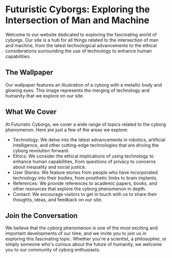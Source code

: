 <!--font:Cabin-->

# Futuristic Cyborgs: Exploring the Intersection of Man and Machine

Welcome to our website dedicated to exploring the fascinating world of cyborgs. Our site is a hub for all things related to the intersection of man and machine, from the latest technological advancements to the ethical considerations surrounding the use of technology to enhance human capabilities.

## The Wallpaper

Our wallpaper features an illustration of a cyborg with a metallic body and glowing eyes. This image represents the merging of technology and humanity that we explore on our site.

## What We Cover

At Futuristic Cyborgs, we cover a wide range of topics related to the cyborg phenomenon. Here are just a few of the areas we explore:

- Technology: We delve into the latest advancements in robotics, artificial intelligence, and other cutting-edge technologies that are driving the cyborg revolution forward.
- Ethics: We consider the ethical implications of using technology to enhance human capabilities, from questions of privacy to concerns about inequality and social justice.
- User Stories: We feature stories from people who have incorporated technology into their bodies, from prosthetic limbs to brain implants.
- References: We provide references to academic papers, books, and other resources that explore the cyborg phenomenon in depth.
- Contact: We encourage visitors to get in touch with us to share their thoughts, ideas, and feedback on our site.

## Join the Conversation

We believe that the cyborg phenomenon is one of the most exciting and important developments of our time, and we invite you to join us in exploring this fascinating topic. Whether you're a scientist, a philosopher, or simply someone who's curious about the future of humanity, we welcome you to our community of cyborg enthusiasts.

<!--

Write me content for website with wallpaper which alt text is:

"An illustration of a cyborg with a metallic body and glowing eyes"

The name/title of the page should not be 1:1 copy of the alt text but rather a real content of the website which is using this wallpaper.

- Use markdown format 
- Start with heading
- Heading should be short and concise
- The content should look like a real website 
- The website should not be about the wallpaper, wallpaper is just a related background
- Heading should be contain work "wallpaper" or "background"
- Include real sections like references, contact, user stories, etc. use things relevant to the page purpose.
- Feel free to use structure like headings, bullets, numbering, blockquotes, paragraphs, horizontal lines, etc.
- You can use formatting like bold or _italic_
- You can include UTF-8 emojis
- Links should be only #hash anchors (and you can refer to the document itself)
- Do not include images


---


# Futuristic Cyborgs: Exploring the Intersection of Man and Machine

Welcome to our website dedicated to exploring the fascinating world of cyborgs. Our site is a hub for all things related to the intersection of man and machine, from the latest technological advancements to the ethical considerations surrounding the use of technology to enhance human capabilities.

## The Wallpaper

Our wallpaper features an illustration of a cyborg with a metallic body and glowing eyes. This image represents the merging of technology and humanity that we explore on our site.

## What We Cover

At Futuristic Cyborgs, we cover a wide range of topics related to the cyborg phenomenon. Here are just a few of the areas we explore:

- Technology: We delve into the latest advancements in robotics, artificial intelligence, and other cutting-edge technologies that are driving the cyborg revolution forward.
- Ethics: We consider the ethical implications of using technology to enhance human capabilities, from questions of privacy to concerns about inequality and social justice.
- User Stories: We feature stories from people who have incorporated technology into their bodies, from prosthetic limbs to brain implants.
- References: We provide references to academic papers, books, and other resources that explore the cyborg phenomenon in depth.
- Contact: We encourage visitors to get in touch with us to share their thoughts, ideas, and feedback on our site.

## Join the Conversation

We believe that the cyborg phenomenon is one of the most exciting and important developments of our time, and we invite you to join us in exploring this fascinating topic. Whether you're a scientist, a philosopher, or simply someone who's curious about the future of humanity, we welcome you to our community of cyborg enthusiasts.

-->

